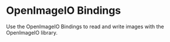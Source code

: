 ﻿# OpenImageIO Bindings

Use the OpenImageIO Bindings to read and write images with the OpenImageIO library.

